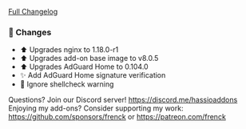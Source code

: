 [Full Changelog][changelog]

### 🔨 Changes

- ⬆ Upgrades nginx to 1.18.0-r1
- ⬆ Upgrades add-on base image to v8.0.5
- ⬆ Upgrades AdGuard Home to 0.104.0
- ✨ Add AdGuard Home signature verification
- 👕 Ignore shellcheck warning

[changelog]: https://github.com/hassio-addons/addon-adguard-home/compare/v2.5.1...v2.6.0

Questions? Join our Discord server! https://discord.me/hassioaddons
Enjoying my add-ons? Consider supporting my work:
https://github.com/sponsors/frenck or https://patreon.com/frenck